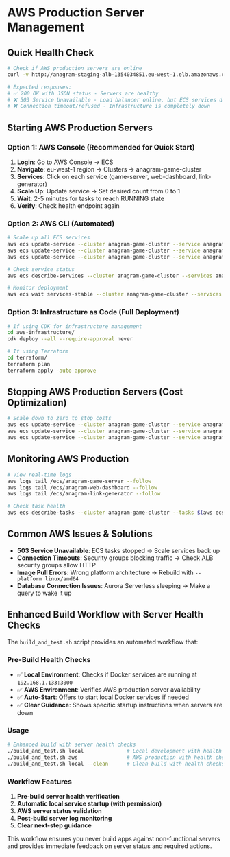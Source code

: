 # AWS Production Server Management

## Quick Health Check
```bash
# Check if AWS production servers are online
curl -v http://anagram-staging-alb-1354034851.eu-west-1.elb.amazonaws.com/api/status

# Expected responses:
# ✅ 200 OK with JSON status - Servers are healthy
# ❌ 503 Service Unavailable - Load balancer online, but ECS services down
# ❌ Connection timeout/refused - Infrastructure is completely down
```

## Starting AWS Production Servers

### Option 1: AWS Console (Recommended for Quick Start)
1. **Login**: Go to AWS Console → ECS
2. **Navigate**: eu-west-1 region → Clusters → anagram-game-cluster
3. **Services**: Click on each service (game-server, web-dashboard, link-generator)
4. **Scale Up**: Update service → Set desired count from 0 to 1
5. **Wait**: 2-5 minutes for tasks to reach RUNNING state
6. **Verify**: Check health endpoint again

### Option 2: AWS CLI (Automated)
```bash
# Scale up all ECS services
aws ecs update-service --cluster anagram-game-cluster --service anagram-game-server --desired-count 1
aws ecs update-service --cluster anagram-game-cluster --service anagram-web-dashboard --desired-count 1  
aws ecs update-service --cluster anagram-game-cluster --service anagram-link-generator --desired-count 1

# Check service status
aws ecs describe-services --cluster anagram-game-cluster --services anagram-game-server anagram-web-dashboard anagram-link-generator

# Monitor deployment
aws ecs wait services-stable --cluster anagram-game-cluster --services anagram-game-server
```

### Option 3: Infrastructure as Code (Full Deployment)
```bash
# If using CDK for infrastructure management
cd aws-infrastructure/
cdk deploy --all --require-approval never

# If using Terraform
cd terraform/
terraform plan
terraform apply -auto-approve
```

## Stopping AWS Production Servers (Cost Optimization)
```bash
# Scale down to zero to stop costs
aws ecs update-service --cluster anagram-game-cluster --service anagram-game-server --desired-count 0
aws ecs update-service --cluster anagram-game-cluster --service anagram-web-dashboard --desired-count 0
aws ecs update-service --cluster anagram-game-cluster --service anagram-link-generator --desired-count 0
```

## Monitoring AWS Production
```bash
# View real-time logs
aws logs tail /ecs/anagram-game-server --follow
aws logs tail /ecs/anagram-web-dashboard --follow
aws logs tail /ecs/anagram-link-generator --follow

# Check task health
aws ecs describe-tasks --cluster anagram-game-cluster --tasks $(aws ecs list-tasks --cluster anagram-game-cluster --query 'taskArns[0]' --output text)
```

## Common AWS Issues & Solutions
- **503 Service Unavailable**: ECS tasks stopped → Scale services back up
- **Connection Timeouts**: Security groups blocking traffic → Check ALB security groups allow HTTP
- **Image Pull Errors**: Wrong platform architecture → Rebuild with `--platform linux/amd64`
- **Database Connection Issues**: Aurora Serverless sleeping → Make a query to wake it up

## Enhanced Build Workflow with Server Health Checks

The `build_and_test.sh` script provides an automated workflow that:

### Pre-Build Health Checks
- ✅ **Local Environment**: Checks if Docker services are running at `192.168.1.133:3000`
- ✅ **AWS Environment**: Verifies AWS production server availability
- ✅ **Auto-Start**: Offers to start local Docker services if needed
- ✅ **Clear Guidance**: Shows specific startup instructions when servers are down

### Usage
```bash
# Enhanced build with server health checks
./build_and_test.sh local              # Local development with health checks
./build_and_test.sh aws                # AWS production with health checks
./build_and_test.sh local --clean      # Clean build with health checks
```

### Workflow Features
1. **Pre-build server health verification**
2. **Automatic local service startup (with permission)**
3. **AWS server status validation**
4. **Post-build server log monitoring**
5. **Clear next-step guidance**

This workflow ensures you never build apps against non-functional servers and provides immediate feedback on server status and required actions.